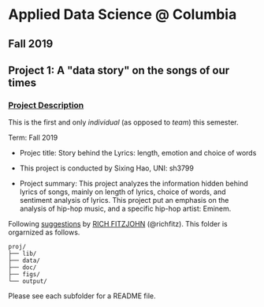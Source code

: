 # Applied Data Science @ Columbia
## Fall 2019
## Project 1: A "data story" on the songs of our times

### [Project Description](doc/)
This is the first and only *individual* (as opposed to *team*) this semester. 

Term: Fall 2019

+ Projec title: Story behind the Lyrics: length, emotion and choice of words
+ This project is conducted by Sixing Hao, UNI: sh3799

+ Project summary: This project analyzes the information hidden behind lyrics of songs, mainly on length of lyrics, choice of words, and sentiment analysis of lyrics. This project put an emphasis on the analysis of hip-hop music, and a specific hip-hop artist: Eminem.

Following [suggestions](http://nicercode.github.io/blog/2013-04-05-projects/) by [RICH FITZJOHN](http://nicercode.github.io/about/#Team) (@richfitz). This folder is orgarnized as follows.

```
proj/
├── lib/
├── data/
├── doc/
├── figs/
└── output/
```

Please see each subfolder for a README file.
